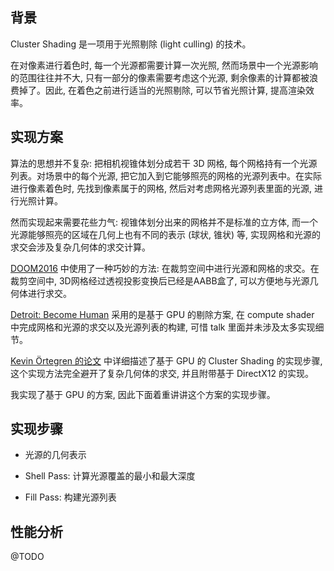 ## 背景

Cluster Shading 是一项用于光照剔除 (light culling) 的技术。

在对像素进行着色时, 每一个光源都需要计算一次光照,  然而场景中一个光源影响的范围往往并不大, 只有一部分的像素需要考虑这个光源, 剩余像素的计算都被浪费掉了。因此, 在着色之前进行适当的光照剔除, 可以节省光照计算, 提高渲染效率。

## 实现方案

算法的思想并不复杂: 把相机视锥体划分成若干 3D 网格, 每个网格持有一个光源列表。对场景中的每个光源, 把它加入到它能够照亮的网格的光源列表中。在实际进行像素着色时, 先找到像素属于的网格, 然后对考虑网格光源列表里面的光源, 进行光照计算。

然而实现起来需要花些力气: 视锥体划分出来的网格并不是标准的立方体, 而一个光源能够照亮的区域在几何上也有不同的表示 (球状, 锥状) 等, 实现网格和光源的求交会涉及复杂几何体的求交计算。

[DOOM2016](https://www.slideshare.net/TiagoAlexSousa/siggraph2016-the-devil-is-in-the-details-idtech-666) 中使用了一种巧妙的方法: 在裁剪空间中进行光源和网格的求交。在裁剪空间中, 3D网格经过透视投影变换后已经是AABB盒了, 可以方便地与光源几何体进行求交。

[Detroit: Become Human](https://www.gdcvault.com/play/1025420/Cluster-Forward-Rendering-and-Anti) 采用的是基于 GPU 的剔除方案, 在 compute shader 中完成网格和光源的求交以及光源列表的构建, 可惜 talk 里面并未涉及太多实现细节。

[Kevin Örtegren 的论文](https://www.diva-portal.org/smash/get/diva2:839812/FULLTEXT02.pdf) 中详细描述了基于 GPU 的 Cluster Shading 的实现步骤, 这个实现方法完全避开了复杂几何体的求交, 并且附带基于 DirectX12 的实现。

我实现了基于 GPU 的方案, 因此下面着重讲讲这个方案的实现步骤。

## 实现步骤

* 光源的几何表示

* Shell Pass: 计算光源覆盖的最小和最大深度

* Fill Pass: 构建光源列表

## 性能分析

@TODO















